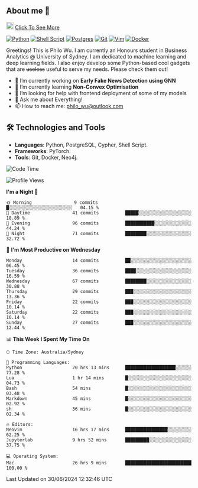 ## About me 🤗

<a href="#"><img src="https://media.giphy.com/media/hvRJCLFzcasrR4ia7z/giphy.gif" width="20px" height="20px"></a> [Click To See More](https://codeboyphilo.github.io)

[![Python](https://img.shields.io/badge/python-3670A0?style=for-the-badge&logo=python&logoColor=ffdd54)](#)
[![Shell Script](https://img.shields.io/badge/shell_script-%23121011.svg?style=for-the-badge&logo=gnu-bash&logoColor=white)](#)
[![Postgres](https://img.shields.io/badge/postgres-%23316192.svg?style=for-the-badge&logo=postgresql&logoColor=white)](#)
[![Git](https://img.shields.io/badge/git-%23F05033.svg?style=for-the-badge&logo=git&logoColor=white)](#)
[![Vim](https://img.shields.io/badge/VIM-%2311AB00.svg?style=for-the-badge&logo=vim&logoColor=white)](#)
[![Docker](https://img.shields.io/badge/docker-%230db7ed.svg?style=for-the-badge&logo=docker&logoColor=white)](#)

Greetings! This is Philo Wu. I am currently an Honours student in Business Analytics \@ University of Sydney. I am dedicated to machine learning and deep learning fields. I also enjoy develop some Python-based cool gadgets that are ~~useless~~ useful to serve my needs. Please check them out!

- 🔭 I’m currently working on **Early Fake News Detection using GNN**
- 🌱 I’m currently learning **Non-Convex Optimisation**
- 🤔 I’m looking for help with frontend deployment of some of my models
- 💬 Ask me about Everything!
- 📫 How to reach me: philo_wu@outlook.com

## 🛠 Technologies and Tools
- **Languages**: Python, PostgreSQL, Cypher, Shell Script.
- **Frameworks**: PyTorch.
- **Tools**: Git, Docker, Neo4j.

<!--START_SECTION:waka-->
![Code Time](http://img.shields.io/badge/Code%20Time-294%20hrs%2044%20mins-blue)

![Profile Views](http://img.shields.io/badge/Profile%20Views-0-blue)

**I'm a Night 🦉** 

```text
🌞 Morning                9 commits           █░░░░░░░░░░░░░░░░░░░░░░░░   04.15 % 
🌆 Daytime                41 commits          █████░░░░░░░░░░░░░░░░░░░░   18.89 % 
🌃 Evening                96 commits          ███████████░░░░░░░░░░░░░░   44.24 % 
🌙 Night                  71 commits          ████████░░░░░░░░░░░░░░░░░   32.72 % 
```
📅 **I'm Most Productive on Wednesday** 

```text
Monday                   14 commits          ██░░░░░░░░░░░░░░░░░░░░░░░   06.45 % 
Tuesday                  36 commits          ████░░░░░░░░░░░░░░░░░░░░░   16.59 % 
Wednesday                67 commits          ████████░░░░░░░░░░░░░░░░░   30.88 % 
Thursday                 29 commits          ███░░░░░░░░░░░░░░░░░░░░░░   13.36 % 
Friday                   22 commits          ███░░░░░░░░░░░░░░░░░░░░░░   10.14 % 
Saturday                 22 commits          ███░░░░░░░░░░░░░░░░░░░░░░   10.14 % 
Sunday                   27 commits          ███░░░░░░░░░░░░░░░░░░░░░░   12.44 % 
```


📊 **This Week I Spent My Time On** 

```text
🕑︎ Time Zone: Australia/Sydney

💬 Programming Languages: 
Python                   20 hrs 13 mins      ███████████████████░░░░░░   77.28 % 
Lua                      1 hr 14 mins        █░░░░░░░░░░░░░░░░░░░░░░░░   04.73 % 
Bash                     54 mins             █░░░░░░░░░░░░░░░░░░░░░░░░   03.48 % 
Markdown                 45 mins             █░░░░░░░░░░░░░░░░░░░░░░░░   02.92 % 
sh                       36 mins             █░░░░░░░░░░░░░░░░░░░░░░░░   02.34 % 

🔥 Editors: 
Neovim                   16 hrs 17 mins      ████████████████░░░░░░░░░   62.25 % 
Jupyterlab               9 hrs 52 mins       █████████░░░░░░░░░░░░░░░░   37.75 % 

💻 Operating System: 
Mac                      26 hrs 9 mins       █████████████████████████   100.00 % 
```


 Last Updated on 30/06/2024 12:32:46 UTC
<!--END_SECTION:waka-->
